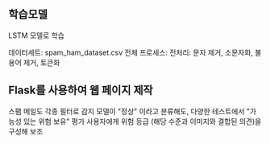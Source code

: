 ## 학습모델
LSTM 모델로 학습

데이터세트: spam_ham_dataset.csv
전체 프로세스:
전처리: 문자 제거, 소문자화, 불용어 제거, 토큰화

## Flask를 사용하여 웹 페이지 제작
스팸 메일도 각종 필터로 감지
모델이 "정상" 이라고 분류해도, 다양한 테스트에서 "가능성 있는 위험 보유" 평가
사용자에게 위험 등급 (해당 수준과 이미지와 결합된 의견)을 구성해 보조

